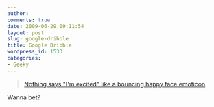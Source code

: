 ```yaml
---
author:
comments: true
date: 2009-06-29 09:11:54
layout: post
slug: google-dribble
title: Google Dribble
wordpress_id: 1533
categories:
- Geeky
---
```


> 
  
> 
> [Nothing says "I'm excited" like a bouncing happy face emoticon](http://www.google.com/mail/help/tips.html#green).
> 
> 

Wanna bet?


